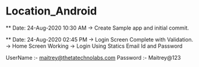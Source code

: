 # Location_Android

** Date: 24-Aug-2020 10:30 AM
-> Create Sample app and initial commit.


** Date: 24-Aug-2020 02:45 PM
-> Login Screen Complete with Validation.
-> Home Screen Working
-> Login Using Statics Email Id and Password

UserName :- maitrey@thetatechnolabs.com
Password :- Maitrey@123

